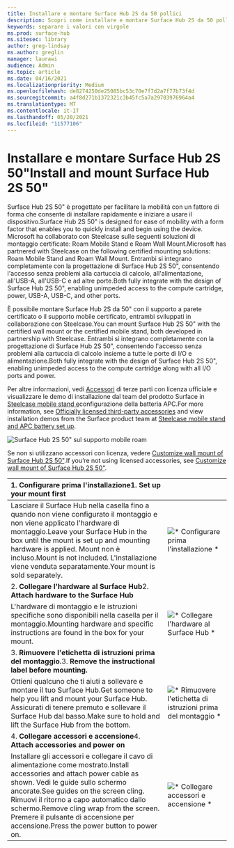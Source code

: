 ```yaml
---
title: Installare e montare Surface Hub 2S da 50 pollici
description: Scopri come installare e montare Surface Hub 2S da 50 pollici.
keywords: separare i valori con virgole
ms.prod: surface-hub
ms.sitesec: library
author: greg-lindsay
ms.author: greglin
manager: laurawi
audience: Admin
ms.topic: article
ms.date: 04/16/2021
ms.localizationpriority: Medium
ms.openlocfilehash: de8274250de25085bc53c70e7f7d2a7f77b73f4d
ms.sourcegitcommit: a4f8d271b1372321c3b45fc5a7a29703976964a4
ms.translationtype: MT
ms.contentlocale: it-IT
ms.lasthandoff: 05/20/2021
ms.locfileid: "11577106"
---
```

# <a name="install-and-mount-surface-hub-2s-50"></a><span data-ttu-id="6c06e-104">Installare e montare Surface Hub 2S 50"</span><span class="sxs-lookup"><span data-stu-id="6c06e-104">Install and mount Surface Hub 2S 50"</span></span>

<span data-ttu-id="6c06e-105">Surface Hub 2S 50" è progettato per facilitare la mobilità con un fattore di forma che consente di installare rapidamente e iniziare a usare il dispositivo.</span><span class="sxs-lookup"><span data-stu-id="6c06e-105">Surface Hub 2S 50" is designed for ease of mobility with a form factor that enables you to quickly install and begin using the device.</span></span> <span data-ttu-id="6c06e-106">Microsoft ha collaborato con Steelcase sulle seguenti soluzioni di montaggio certificate: Roam Mobile Stand e Roam Wall Mount.</span><span class="sxs-lookup"><span data-stu-id="6c06e-106">Microsoft has partnered with Steelcase on the following certified mounting solutions: Roam Mobile Stand and Roam Wall Mount.</span></span> <span data-ttu-id="6c06e-107">Entrambi si integrano completamente con la progettazione di Surface Hub 2S 50", consentendo l'accesso senza problemi alla cartuccia di calcolo, all'alimentazione, all'USB-A, all'USB-C e ad altre porte.</span><span class="sxs-lookup"><span data-stu-id="6c06e-107">Both fully integrate with the design of Surface Hub 2S 50", enabling unimpeded access to the compute cartridge, power, USB-A, USB-C, and other ports.</span></span>

<span data-ttu-id="6c06e-108">È possibile montare Surface Hub 2S da 50" con il supporto a parete certificato o il supporto mobile certificato, entrambi sviluppati in collaborazione con Steelcase.</span><span class="sxs-lookup"><span data-stu-id="6c06e-108">You can mount Surface Hub 2S 50" with the certified wall mount or the certified mobile stand, both developed in partnership with Steelcase.</span></span> <span data-ttu-id="6c06e-109">Entrambi si integrano completamente con la progettazione di Surface Hub 2S 50", consentendo l'accesso senza problemi alla cartuccia di calcolo insieme a tutte le porte di I/O e alimentazione.</span><span class="sxs-lookup"><span data-stu-id="6c06e-109">Both fully integrate with the design of Surface Hub 2S 50", enabling unimpeded access to the compute cartridge along with all I/O ports and power.</span></span> 

<span data-ttu-id="6c06e-110">Per altre informazioni, vedi [Accessori](http://licensedhardware.azurewebsites.net/surface) di terze parti con licenza ufficiale e visualizzare le demo di installazione dal team del prodotto Surface in [Steelcase mobile stand e](https://youtu.be/VTzdu4Skpkg)configurazione della batteria APC.</span><span class="sxs-lookup"><span data-stu-id="6c06e-110">For more information, see [Officially licensed third-party accessories](http://licensedhardware.azurewebsites.net/surface) and view installation demos from the Surface product team at [Steelcase mobile stand and APC battery set up](https://youtu.be/VTzdu4Skpkg).</span></span>

 ![Surface Hub 2S 50" sul supporto mobile roam](images/sh2-mobile-stand.png)<br>

<span data-ttu-id="6c06e-112">Se non si utilizzano accessori con licenza, vedere [Customize wall mount of Surface Hub 2S 50"](surface-hub-2s-custom-install.md).</span><span class="sxs-lookup"><span data-stu-id="6c06e-112">If you’re not using licensed accessories, see [Customize wall mount of Surface Hub 2S 50"](surface-hub-2s-custom-install.md).</span></span>

| <span data-ttu-id="6c06e-113">1. **Configurare prima l'installazione**</span><span class="sxs-lookup"><span data-stu-id="6c06e-113">1. **Set up your mount first**</span></span> | |
|:------ |:-------- |
| <span data-ttu-id="6c06e-114">Lasciare il Surface Hub nella casella fino a quando non viene configurato il montaggio e non viene applicato l'hardware di montaggio.</span><span class="sxs-lookup"><span data-stu-id="6c06e-114">Leave your Surface Hub in the box until the mount is set up and mounting hardware is applied.</span></span> <span data-ttu-id="6c06e-115">Mount non è incluso.</span><span class="sxs-lookup"><span data-stu-id="6c06e-115">Mount is not included.</span></span> <span data-ttu-id="6c06e-116">L'installazione viene venduta separatamente.</span><span class="sxs-lookup"><span data-stu-id="6c06e-116">Your mount is sold separately.</span></span> | ![\* Configurare prima l'installazione \*](images/sh2-setup-1.png) <br> |
| <span data-ttu-id="6c06e-118">2. **Collegare l'hardware al Surface Hub**</span><span class="sxs-lookup"><span data-stu-id="6c06e-118">2. **Attach hardware to the Surface Hub**</span></span> | |
| <span data-ttu-id="6c06e-119">L'hardware di montaggio e le istruzioni specifiche sono disponibili nella casella per il montaggio.</span><span class="sxs-lookup"><span data-stu-id="6c06e-119">Mounting hardware and specific instructions are found in the box for your mount.</span></span> | ![\* Collegare l'hardware al Surface Hub \*](images/sh2-setup-2.png) <br> |
| <span data-ttu-id="6c06e-121">3. **Rimuovere l'etichetta di istruzioni prima del montaggio.**</span><span class="sxs-lookup"><span data-stu-id="6c06e-121">3. **Remove the instructional label before mounting.**</span></span> | |
| <span data-ttu-id="6c06e-122">Ottieni qualcuno che ti aiuti a sollevare e montare il tuo Surface Hub.</span><span class="sxs-lookup"><span data-stu-id="6c06e-122">Get someone to help you lift and mount your Surface Hub.</span></span> <span data-ttu-id="6c06e-123">Assicurati di tenere premuto e sollevare il Surface Hub dal basso.</span><span class="sxs-lookup"><span data-stu-id="6c06e-123">Make sure to hold and lift the Surface Hub from the bottom.</span></span> | ![\* Rimuovere l'etichetta di istruzioni prima del montaggio \*](images/sh2-setup-3.png) <br> |
| <span data-ttu-id="6c06e-125">4. **Collegare accessori e accensione**</span><span class="sxs-lookup"><span data-stu-id="6c06e-125">4. **Attach accessories and power on**</span></span> | |
| <span data-ttu-id="6c06e-126">Installare gli accessori e collegare il cavo di alimentazione come mostrato.</span><span class="sxs-lookup"><span data-stu-id="6c06e-126">Install accessories and attach power cable as shown.</span></span> <span data-ttu-id="6c06e-127">Vedi le guide sullo schermo ancorate.</span><span class="sxs-lookup"><span data-stu-id="6c06e-127">See guides on the screen cling.</span></span> <span data-ttu-id="6c06e-128">Rimuovi il ritorno a capo automatico dallo schermo.</span><span class="sxs-lookup"><span data-stu-id="6c06e-128">Remove cling wrap from the screen.</span></span> <span data-ttu-id="6c06e-129">Premere il pulsante di accensione per accensione.</span><span class="sxs-lookup"><span data-stu-id="6c06e-129">Press the power button to power on.</span></span> | ![\* Collegare accessori e accensione \*](images/sh2-setup-4.png) <br> |
